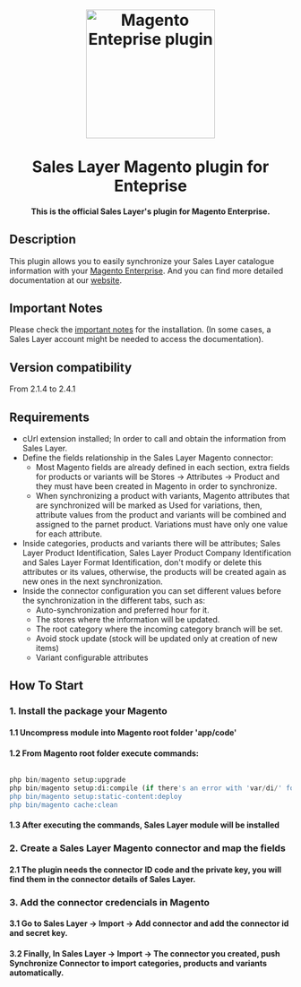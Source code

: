 <h1 align="center">
  <a href="https://support.saleslayer.com">
    <img src="https://saleslayer.com/assets/images/logo.svg" alt="Magento Enteprise plugin" width="230"></a>
  </a>
  <br><br>
  Sales Layer Magento plugin for Enteprise
  <br>
</h1>

<h4 align="center">This is the official Sales Layer's plugin for Magento Enterprise.</h4>

## Description

This plugin allows you to easily synchronize your Sales Layer catalogue information with your [Magento Enterprise]("https://business.adobe.com/products/magento/magento-commerce.html"). And you can find more detailed documentation at our [website](https://support.saleslayer.com/category/magento).

## Important Notes

Please check the [important notes](https://support.saleslayer.com/magento/important-notes-about-magento-connector) for the installation. (In some cases, a Sales Layer account might be needed to access the documentation).

## Version compatibility

From 2.1.4 to 2.4.1

## Requirements

* cUrl extension installed; In order to call and obtain the information from Sales Layer.
* Define the fields relationship in the Sales Layer Magento connector:
  * Most Magento fields are already defined in each section, extra fields for products or variants will be Stores -> Attributes -> Product and they must have been created in Magento in order to synchronize.
  * When synchronizing a product with variants, Magento attributes that are synchronized will be marked as Used for variations, then, attribute values from the product and variants will be combined and assigned to the parnet product. Variations must have only one value for each attribute.
* Inside categories, products and variants there will be attributes; Sales Layer Product Identification, Sales Layer Product Company Identification and Sales Layer Format Identification, don't modify or delete this attributes or its values, otherwise, the products will be created again as new ones in the next synchronization.
* Inside the connector configuration you can set different values before the synchronization in the different tabs, such as:
  * Auto-synchronization and preferred hour for it.
  * The stores where the information will be updated.
  * The root category where the incoming category branch will be set.
  * Avoid stock update (stock will be updated only at creation of new items)
  * Variant configurable attributes

## How To Start

### 1. Install the package your Magento 

#### 1.1 Uncompress module into Magento root folder 'app/code'

#### 1.2 From Magento root folder execute commands:

```php

php bin/magento setup:upgrade
php bin/magento setup:di:compile (if there's an error with 'var/di/' folder just delete it and execute this command again)
php bin/magento setup:static-content:deploy
php bin/magento cache:clean

```

#### 1.3 After executing the commands, Sales Layer module will be installed

### 2. Create a Sales Layer Magento connector and map the fields

#### 2.1 The plugin needs the connector ID code and the private key, you will find them in the connector details of Sales Layer.

### 3. Add the connector credencials in Magento

#### 3.1 Go to Sales Layer -> Import -> Add connector and add the connector id and secret key.
#### 3.2 Finally, In Sales Layer -> Import -> The connector you created, push Synchronize Connector to import categories, products and variants automatically.
